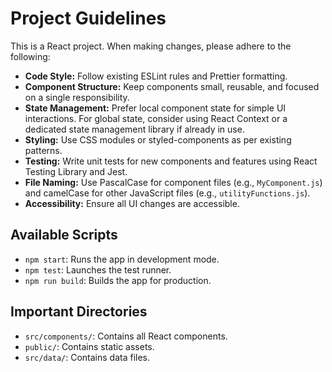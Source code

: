 # Project Guidelines

This is a React project. When making changes, please adhere to the following:

- **Code Style:** Follow existing ESLint rules and Prettier formatting.
- **Component Structure:** Keep components small, reusable, and focused on a single responsibility.
- **State Management:** Prefer local component state for simple UI interactions. For global state, consider using React Context or a dedicated state management library if already in use.
- **Styling:** Use CSS modules or styled-components as per existing patterns.
- **Testing:** Write unit tests for new components and features using React Testing Library and Jest.
- **File Naming:** Use PascalCase for component files (e.g., `MyComponent.js`) and camelCase for other JavaScript files (e.g., `utilityFunctions.js`).
- **Accessibility:** Ensure all UI changes are accessible.

## Available Scripts

- `npm start`: Runs the app in development mode.
- `npm test`: Launches the test runner.
- `npm run build`: Builds the app for production.

## Important Directories

- `src/components/`: Contains all React components.
- `public/`: Contains static assets.
- `src/data/`: Contains data files.
